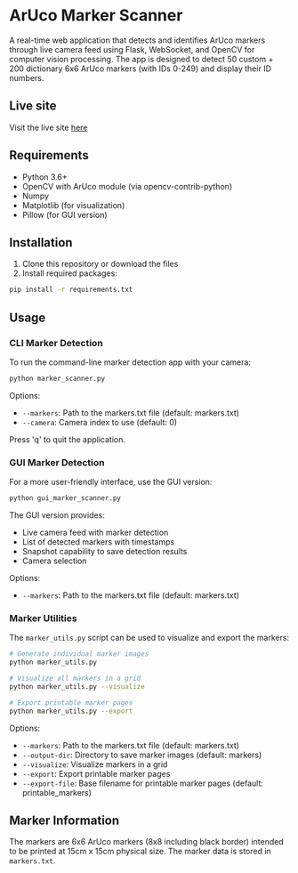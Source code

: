 # ArUco Marker Scanner

A real-time web application that detects and identifies ArUco markers through live camera feed using Flask, WebSocket, and OpenCV for computer vision processing. The app is designed to detect 50 custom + 200 dictionary 6x6 ArUco markers (with IDs 0-249) and display their ID numbers.

## Live site

Visit the live site [here](https://arucoscanner.onrender.com/)

## Requirements

- Python 3.6+
- OpenCV with ArUco module (via opencv-contrib-python)
- Numpy
- Matplotlib (for visualization)
- Pillow (for GUI version)

## Installation

1. Clone this repository or download the files
2. Install required packages:

```bash
pip install -r requirements.txt
```

## Usage

### CLI Marker Detection

To run the command-line marker detection app with your camera:

```bash
python marker_scanner.py
```

Options:
- `--markers`: Path to the markers.txt file (default: markers.txt)
- `--camera`: Camera index to use (default: 0)

Press 'q' to quit the application.

### GUI Marker Detection

For a more user-friendly interface, use the GUI version:

```bash
python gui_marker_scanner.py
```

The GUI version provides:
- Live camera feed with marker detection
- List of detected markers with timestamps
- Snapshot capability to save detection results
- Camera selection

Options:
- `--markers`: Path to the markers.txt file (default: markers.txt)

### Marker Utilities

The `marker_utils.py` script can be used to visualize and export the markers:

```bash
# Generate individual marker images
python marker_utils.py

# Visualize all markers in a grid
python marker_utils.py --visualize

# Export printable marker pages
python marker_utils.py --export
```

Options:
- `--markers`: Path to the markers.txt file (default: markers.txt)
- `--output-dir`: Directory to save marker images (default: markers)
- `--visualize`: Visualize markers in a grid
- `--export`: Export printable marker pages
- `--export-file`: Base filename for printable marker pages (default: printable_markers)

## Marker Information

The markers are 6x6 ArUco markers (8x8 including black border) intended to be printed at 15cm x 15cm physical size. The marker data is stored in `markers.txt`.
